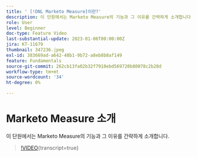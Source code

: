 ```yaml
---
title: ' [!DNL Marketo Measure]이란?'
description: 이 단원에서는 Marketo Measure의 기능과 그 이유를 간략하게 소개합니다.
role: User
level: Beginner
doc-type: Feature Video
last-substantial-update: 2023-01-06T00:00:00Z
jira: KT-11679
thumbnail: 347236.jpeg
exl-id: 383669ad-a642-48b1-9b72-a8eb8b8af149
feature: Fundamentals
source-git-commit: 262cb13fa02b32f7918ebd569720b80078c2b28d
workflow-type: tm+mt
source-wordcount: '34'
ht-degree: 0%

---
```


# Marketo Measure 소개

이 단원에서는 Marketo Measure의 기능과 그 이유를 간략하게 소개합니다.

>[!VIDEO](https://video.tv.adobe.com/v/347236/?learn=on){transcript=true}
